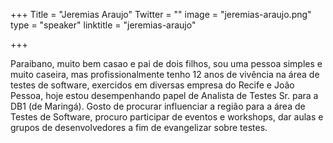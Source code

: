 +++
Title = "Jeremias Araujo"
Twitter = ""
image = "jeremias-araujo.png"
type = "speaker"
linktitle = "jeremias-araujo"

+++

Paraibano, muito bem casao e pai de dois filhos, sou uma pessoa simples e muito caseira, mas profissionalmente tenho 12 anos de vivência na área de testes de software, exercidos em diversas empresa do Recife e João Pessoa, hoje estou desempenhando papel de Analista de Testes Sr.  para a DB1 (de Maringá). Gosto de procurar influenciar a região para a área de Testes de Software, procuro participar de eventos e workshops, dar aulas e grupos de desenvolvedores a fim de evangelizar sobre testes.
